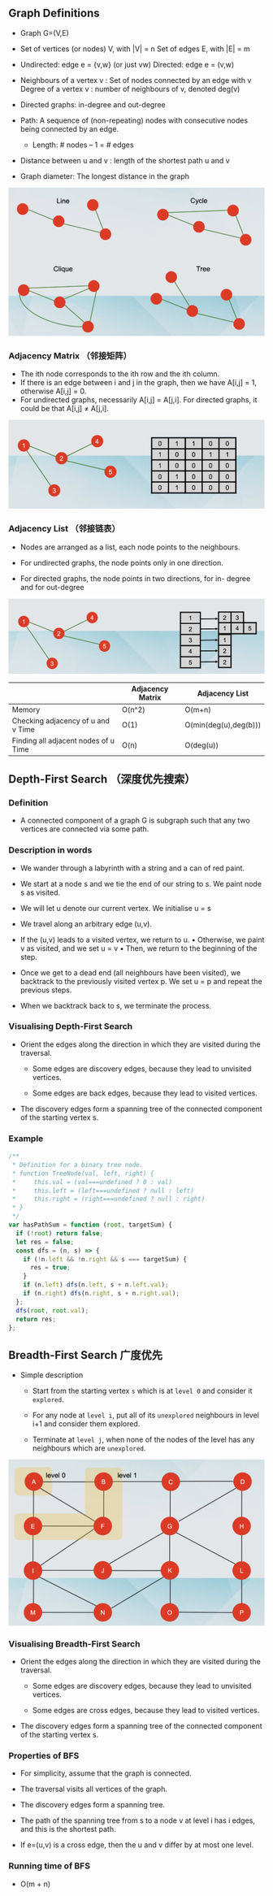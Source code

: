 ## Graph Definitions

- Graph G=(V,E)
- Set of vertices (or nodes) V, with |V| = n Set of edges E, with |E| = m
- Undirected: edge e = {v,w} (or just vw) Directed: edge e = (v,w)

- Neighbours of a vertex v : Set of nodes connected by an edge with v Degree of a vertex v : number of neighbours of v, denoted deg(v)

- Directed graphs: in-degree and out-degree

- Path: A sequence of (non-repeating) nodes with consecutive nodes being connected by an edge.

  - Length: # nodes – 1 = # edges

- Distance between u and v : length of the shortest path u and v

- Graph diameter: The longest distance in the graph

![alt text](images/image_1.png)

### Adjacency Matrix （邻接矩阵）

- The ith node corresponds to the ith row and the ith column.
- If there is an edge between i and j in the graph, then we have A[i,j] = 1, otherwise A[i,j] = 0.
- For undirected graphs, necessarily A[i,j] = A[j,i]. For directed graphs, it could be that A[i,j] ≠ A[j,i].

![alt text](images/image_2.png)

### Adjacency List （邻接链表）

- Nodes are arranged as a list, each node points to the neighbours.

- For undirected graphs, the node points only in one direction.

- For directed graphs, the node points in two directions, for in- degree and for out-degree

![alt text](images/image_3.png)

|                                      | Adjacency Matrix | Adjacency List        |
| ------------------------------------ | ---------------- | --------------------- |
| Memory                               | O(n^2)           | O(m+n)                |
| Checking adjacency of u and v Time   | O(1)             | O(min(deg(u),deg(b))) |
| Finding all adjacent nodes of u Time | O(n)             | O(deg(u))             |

## Depth-First Search （深度优先搜索）

### Definition

- A connected component of a graph G is subgraph such that any two vertices are connected via some path.

### Description in words

- We wander through a labyrinth with a string and a can of red paint.

- We start at a node s and we tie the end of our string to s. We paint node s as visited.

- We will let u denote our current vertex. We initialise u = s

- We travel along an arbitrary edge (u,v).

- If the (u,v) leads to a visited vertex, we return to u. • Otherwise, we paint v as visited, and we set u = v • Then, we return to the beginning of the step.

- Once we get to a dead end (all neighbours have been visited), we backtrack to the previously visited vertex p. We set u = p and repeat the previous steps.

- When we backtrack back to s, we terminate the process.

### Visualising Depth-First Search

- Orient the edges along the direction in which they are visited during the traversal.

  - Some edges are discovery edges, because they lead to unvisited vertices.

  - Some edges are back edges, because they lead to visited vertices.

- The discovery edges form a spanning tree of the connected component of the starting vertex s.

### Example

```javascript
/**
 * Definition for a binary tree node.
 * function TreeNode(val, left, right) {
 *     this.val = (val===undefined ? 0 : val)
 *     this.left = (left===undefined ? null : left)
 *     this.right = (right===undefined ? null : right)
 * }
 */
var hasPathSum = function (root, targetSum) {
  if (!root) return false;
  let res = false;
  const dfs = (n, s) => {
    if (!n.left && !n.right && s === targetSum) {
      res = true;
    }
    if (n.left) dfs(n.left, s + n.left.val);
    if (n.right) dfs(n.right, s + n.right.val);
  };
  dfs(root, root.val);
  return res;
};
```

## Breadth-First Search 广度优先

- Simple description

  - Start from the starting vertex `s` which is at `level 0` and consider it `explored`.

  - For any node at `level i`, put all of its `unexplored` neighbours in level i+1 and consider them explored.

  - Terminate at `level j`, when none of the nodes of the level has any neighbours which are `unexplored`.

![alt text](images/image_4.png)

### Visualising Breadth-First Search

- Orient the edges along the direction in which they are visited during the traversal.

  - Some edges are discovery edges, because they lead to unvisited vertices.

  - Some edges are cross edges, because they lead to visited vertices.

- The discovery edges form a spanning tree of the connected component of the starting vertex s.

### Properties of BFS

- For simplicity, assume that the graph is connected.

- The traversal visits all vertices of the graph.

- The discovery edges form a spanning tree.

- The path of the spanning tree from s to a node v at level i has i edges, and this is the shortest path.

- If e=(u,v) is a cross edge, then the u and v differ by at most one level.

### Running time of BFS

- O(m + n)
